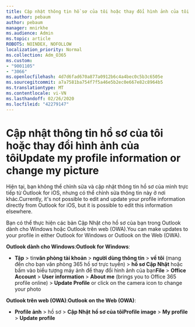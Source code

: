 ```yaml
---
title: Cập nhật thông tin hồ sơ của tôi hoặc thay đổi hình ảnh của tôi
ms.author: pebaum
author: pebaum
manager: mnirkhe
ms.audience: Admin
ms.topic: article
ROBOTS: NOINDEX, NOFOLLOW
localization_priority: Normal
ms.collection: Adm_O365
ms.custom:
- "9001105"
- "3066"
ms.openlocfilehash: 4d7d6fad670a877a0912b6c4a4bec0c5b3c6505e
ms.sourcegitcommit: a7a7581ba754f7f5a46e5b2ec0e667e82c8964b5
ms.translationtype: MT
ms.contentlocale: vi-VN
ms.lasthandoff: 02/26/2020
ms.locfileid: "42279147"
---
```

# <a name="update-my-profile-information-or-change-my-picture"></a><span data-ttu-id="f0f9c-102">Cập nhật thông tin hồ sơ của tôi hoặc thay đổi hình ảnh của tôi</span><span class="sxs-lookup"><span data-stu-id="f0f9c-102">Update my profile information or change my picture</span></span>

<span data-ttu-id="f0f9c-103">Hiện tại, bạn không thể chỉnh sửa và cập nhật thông tin hồ sơ của mình trực tiếp từ Outlook for iOS, nhưng có thể chỉnh sửa thông tin này ở nơi khác.</span><span class="sxs-lookup"><span data-stu-id="f0f9c-103">Currently, it's not possible to edit and update your profile information directly from Outlook for iOS, but it is possible to edit this information elsewhere.</span></span> 

<span data-ttu-id="f0f9c-104">Bạn có thể thực hiện các bản Cập Nhật cho hồ sơ của bạn trong Outlook dành cho Windows hoặc Outlook trên web (OWA).</span><span class="sxs-lookup"><span data-stu-id="f0f9c-104">You can make updates to your profile in either Outlook for Windows or Outlook on the Web (OWA).</span></span> 

<span data-ttu-id="f0f9c-105">**Outlook dành cho Windows**:</span><span class="sxs-lookup"><span data-stu-id="f0f9c-105">**Outlook for Windows**:</span></span> 

- <span data-ttu-id="f0f9c-106">**Tập** > tin**văn phòng tài khoản** > **người dùng thông tin** > **về tôi** (mang đến cho bạn văn phòng 365 hồ sơ trực tuyến) > **hồ sơ Cập Nhật** hoặc bấm vào biểu tượng máy ảnh để thay đổi hình ảnh của bạn</span><span class="sxs-lookup"><span data-stu-id="f0f9c-106">**File** > **Office Account** > **User information** > **About me** (brings you to Office 365 profile online) > **Update Profile** or click on the camera icon to change your photo</span></span>  
  
<span data-ttu-id="f0f9c-107">**Outlook trên web (OWA)**:</span><span class="sxs-lookup"><span data-stu-id="f0f9c-107">**Outlook on the Web (OWA)**:</span></span> 

- <span data-ttu-id="f0f9c-108">**Profile ảnh** > hồ sơ > **Cập Nhật** **hồ sơ của tôi**</span><span class="sxs-lookup"><span data-stu-id="f0f9c-108">**Profile image** > **My profile** > **Update profile**</span></span>
